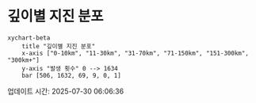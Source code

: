 # 깊이별 지진 분포

```mermaid
xychart-beta
    title "깊이별 지진 분포"
    x-axis ["0-10km", "11-30km", "31-70km", "71-150km", "151-300km", "300km+"]
    y-axis "발생 횟수" 0 --> 1634
    bar [506, 1632, 69, 9, 0, 1]
```

업데이트 시간: 2025-07-30 06:06:36
